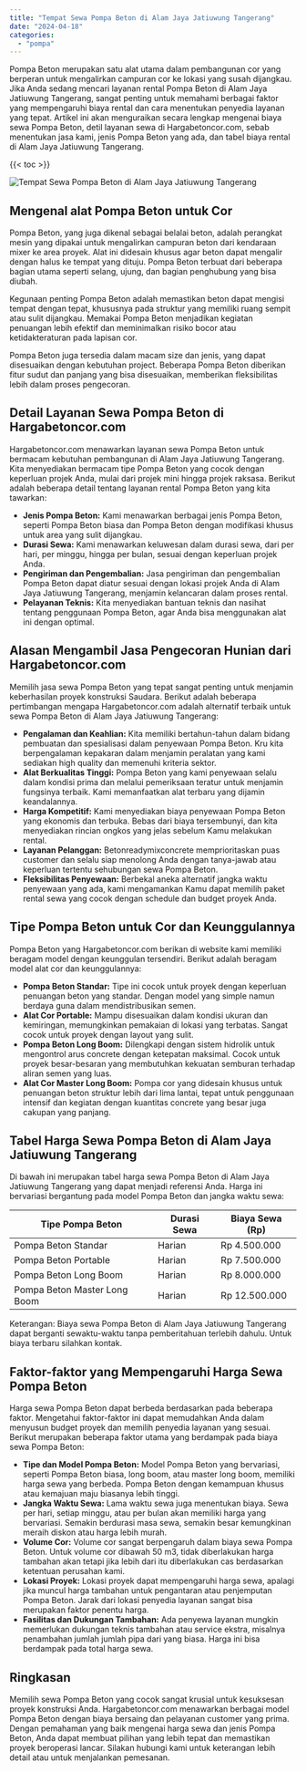 ```yaml
---
title: "Tempat Sewa Pompa Beton di Alam Jaya Jatiuwung Tangerang"
date: "2024-04-18"
categories: 
  - "pompa"
---
```




Pompa Beton merupakan satu alat utama dalam pembangunan cor yang berperan untuk mengalirkan campuran cor ke lokasi yang susah dijangkau. Jika Anda sedang mencari layanan rental Pompa Beton di Alam Jaya Jatiuwung Tangerang, sangat penting untuk memahami berbagai faktor yang mempengaruhi biaya rental dan cara menentukan penyedia layanan yang tepat. Artikel ini akan menguraikan secara lengkap mengenai biaya sewa Pompa Beton, detil layanan sewa di Hargabetoncor.com, sebab menentukan jasa kami, jenis Pompa Beton yang ada, dan tabel biaya rental di Alam Jaya Jatiuwung Tangerang.

{{< toc >}}

![Tempat Sewa Pompa Beton di Alam Jaya Jatiuwung Tangerang](https://hargareadymixid.github.io/pompa/concrete-pump%20(27).png)

## Mengenal alat Pompa Beton untuk Cor

Pompa Beton, yang juga dikenal sebagai belalai beton, adalah perangkat mesin yang dipakai untuk mengalirkan campuran beton dari kendaraan mixer ke area proyek. Alat ini didesain khusus agar beton dapat mengalir dengan halus ke tempat yang dituju. Pompa Beton terbuat dari beberapa bagian utama seperti selang, ujung, dan bagian penghubung yang bisa diubah.

Kegunaan penting Pompa Beton adalah memastikan beton dapat mengisi tempat dengan tepat, khususnya pada struktur yang memiliki ruang sempit atau sulit dijangkau. Memakai Pompa Beton menjadikan kegiatan penuangan lebih efektif dan meminimalkan risiko bocor atau ketidakteraturan pada lapisan cor.

Pompa Beton juga tersedia dalam macam size dan jenis, yang dapat disesuaikan dengan kebutuhan project. Beberapa Pompa Beton diberikan fitur sudut dan panjang yang bisa disesuaikan, memberikan fleksibilitas lebih dalam proses pengecoran.

## Detail Layanan Sewa Pompa Beton di Hargabetoncor.com

Hargabetoncor.com menawarkan layanan sewa Pompa Beton untuk bermacam kebutuhan pembangunan di Alam Jaya Jatiuwung Tangerang. Kita menyediakan bermacam tipe Pompa Beton yang cocok dengan keperluan projek Anda, mulai dari projek mini hingga projek raksasa. Berikut adalah beberapa detail tentang layanan rental Pompa Beton yang kita tawarkan:

- **Jenis Pompa Beton:** Kami menawarkan berbagai jenis Pompa Beton, seperti Pompa Beton biasa dan Pompa Beton dengan modifikasi khusus untuk area yang sulit dijangkau.
- **Durasi Sewa:** Kami menawarkan keluwesan dalam durasi sewa, dari per hari, per minggu, hingga per bulan, sesuai dengan keperluan projek Anda.
- **Pengiriman dan Pengembalian:** Jasa pengiriman dan pengembalian Pompa Beton dapat diatur sesuai dengan lokasi projek Anda di Alam Jaya Jatiuwung Tangerang, menjamin kelancaran dalam proses rental.
- **Pelayanan Teknis:** Kita menyediakan bantuan teknis dan nasihat tentang penggunaan Pompa Beton, agar Anda bisa menggunakan alat ini dengan optimal.

## Alasan Mengambil Jasa Pengecoran Hunian dari Hargabetoncor.com

Memilih jasa sewa Pompa Beton yang tepat sangat penting untuk menjamin keberhasilan proyek konstruksi Saudara. Berikut adalah beberapa pertimbangan mengapa Hargabetoncor.com adalah alternatif terbaik untuk sewa Pompa Beton di Alam Jaya Jatiuwung Tangerang:

- **Pengalaman dan Keahlian:** Kita memiliki bertahun-tahun dalam bidang pembuatan dan spesialisasi dalam penyewaan Pompa Beton. Kru kita berpengalaman kepakaran dalam menjamin peralatan yang kami sediakan high quality dan memenuhi kriteria sektor.
- **Alat Berkualitas Tinggi:** Pompa Beton yang kami penyewaan selalu dalam kondisi prima dan melalui pemeriksaan teratur untuk menjamin fungsinya terbaik. Kami memanfaatkan alat terbaru yang dijamin keandalannya.
- **Harga Kompetitif:** Kami menyediakan biaya penyewaan Pompa Beton yang ekonomis dan terbuka. Bebas dari biaya tersembunyi, dan kita menyediakan rincian ongkos yang jelas sebelum Kamu melakukan rental.
- **Layanan Pelanggan:** Betonreadymixconcrete memprioritaskan puas customer dan selalu siap menolong Anda dengan tanya-jawab atau keperluan tertentu sehubungan sewa Pompa Beton.
- **Fleksibilitas Penyewaan:** Berbekal aneka alternatif jangka waktu penyewaan yang ada, kami mengamankan Kamu dapat memilih paket rental sewa yang cocok dengan schedule dan budget proyek Anda.

## Tipe Pompa Beton untuk Cor dan Keunggulannya

Pompa Beton yang Hargabetoncor.com berikan di website kami memiliki beragam model dengan keunggulan tersendiri. Berikut adalah beragam model alat cor dan keunggulannya:

- **Pompa Beton Standar:** Tipe ini cocok untuk proyek dengan keperluan penuangan beton yang standar. Dengan model yang simple namun berdaya guna dalam mendistribusikan semen.
- **Alat Cor Portable:** Mampu disesuaikan dalam kondisi ukuran dan kemiringan, memungkinkan pemakaian di lokasi yang terbatas. Sangat cocok untuk proyek dengan layout yang sulit.
- **Pompa Beton Long Boom:** Dilengkapi dengan sistem hidrolik untuk mengontrol arus concrete dengan ketepatan maksimal. Cocok untuk proyek besar-besaran yang membutuhkan kekuatan semburan terhadap aliran semen yang luas.
- **Alat Cor Master Long Boom:** Pompa cor yang didesain khusus untuk penuangan beton struktur lebih dari lima lantai, tepat untuk penggunaan intensif dan kegiatan dengan kuantitas concrete yang besar juga cakupan yang panjang.

## Tabel Harga Sewa Pompa Beton di Alam Jaya Jatiuwung Tangerang

Di bawah ini merupakan tabel harga sewa Pompa Beton di Alam Jaya Jatiuwung Tangerang yang dapat menjadi referensi Anda. Harga ini bervariasi bergantung pada model Pompa Beton dan jangka waktu sewa:

| Tipe Pompa Beton | Durasi Sewa | Biaya Sewa (Rp) |
| --- | --- | --- |
| Pompa Beton Standar | Harian | Rp 4.500.000 |
| Pompa Beton Portable | Harian | Rp 7.500.000 |
| Pompa Beton Long Boom | Harian | Rp 8.000.000 |
| Pompa Beton Master Long Boom | Harian | Rp 12.500.000 |

Keterangan: Biaya sewa Pompa Beton di Alam Jaya Jatiuwung Tangerang dapat berganti sewaktu-waktu tanpa pemberitahuan terlebih dahulu. Untuk biaya terbaru silahkan kontak.

## Faktor-faktor yang Mempengaruhi Harga Sewa Pompa Beton

Harga sewa Pompa Beton dapat berbeda berdasarkan pada beberapa faktor. Mengetahui faktor-faktor ini dapat memudahkan Anda dalam menyusun budget proyek dan memilih penyedia layanan yang sesuai. Berikut merupakan beberapa faktor utama yang berdampak pada biaya sewa Pompa Beton:

- **Tipe dan Model Pompa Beton:** Model Pompa Beton yang bervariasi, seperti Pompa Beton biasa, long boom, atau master long boom, memiliki harga sewa yang berbeda. Pompa Beton dengan kemampuan khusus atau kemajuan maju biasanya lebih tinggi.
- **Jangka Waktu Sewa:** Lama waktu sewa juga menentukan biaya. Sewa per hari, setiap minggu, atau per bulan akan memiliki harga yang bervariasi. Semakin berdurasi masa sewa, semakin besar kemungkinan meraih diskon atau harga lebih murah.
- **Volume Cor:** Volume cor sangat berpengaruh dalam biaya sewa Pompa Beton. Untuk volume cor dibawah 50 m3, tidak diberlakukan harga tambahan akan tetapi jika lebih dari itu diberlakukan cas berdasarkan ketentuan perusahan kami.
- **Lokasi Proyek:** Lokasi proyek dapat mempengaruhi harga sewa, apalagi jika muncul harga tambahan untuk pengantaran atau penjemputan Pompa Beton. Jarak dari lokasi penyedia layanan sangat bisa merupakan faktor penentu harga.
- **Fasilitas dan Dukungan Tambahan:** Ada penyewa layanan mungkin memerlukan dukungan teknis tambahan atau service ekstra, misalnya penambahan jumlah jumlah pipa dari yang biasa. Harga ini bisa berdampak pada total harga sewa.

## Ringkasan

Memilih sewa Pompa Beton yang cocok sangat krusial untuk kesuksesan proyek konstruksi Anda. Hargabetoncor.com menawarkan berbagai model Pompa Beton dengan biaya bersaing dan pelayanan customer yang prima. Dengan pemahaman yang baik mengenai harga sewa dan jenis Pompa Beton, Anda dapat membuat pilihan yang lebih tepat dan memastikan proyek beroperasi lancar. Silakan hubungi kami untuk keterangan lebih detail atau untuk menjalankan pemesanan.
